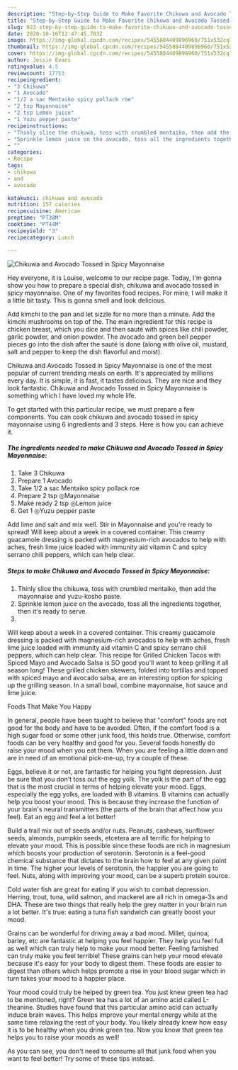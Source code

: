 ```yaml
---
description: "Step-by-Step Guide to Make Favorite Chikuwa and Avocado Tossed in Spicy Mayonnaise"
title: "Step-by-Step Guide to Make Favorite Chikuwa and Avocado Tossed in Spicy Mayonnaise"
slug: 923-step-by-step-guide-to-make-favorite-chikuwa-and-avocado-tossed-in-spicy-mayonnaise
date: 2020-10-16T12:47:45.703Z
image: https://img-global.cpcdn.com/recipes/5455884409896960/751x532cq70/chikuwa-and-avocado-tossed-in-spicy-mayonnaise-recipe-main-photo.jpg
thumbnail: https://img-global.cpcdn.com/recipes/5455884409896960/751x532cq70/chikuwa-and-avocado-tossed-in-spicy-mayonnaise-recipe-main-photo.jpg
cover: https://img-global.cpcdn.com/recipes/5455884409896960/751x532cq70/chikuwa-and-avocado-tossed-in-spicy-mayonnaise-recipe-main-photo.jpg
author: Jessie Evans
ratingvalue: 4.5
reviewcount: 17753
recipeingredient:
- "3 Chikuwa"
- "1 Avocado"
- "1/2 a sac Mentaiko spicy pollack roe"
- "2 tsp Mayonnaise"
- "2 tsp Lemon juice"
- "1 Yuzu pepper paste"
recipeinstructions:
- "Thinly slice the chikuwa, toss with crumbled mentaiko, then add the mayonnaise and yuzu-kosho paste."
- "Sprinkle lemon juice on the avocado, toss all the ingredients together, then it&#39;s ready to serve."
- ""
categories:
- Recipe
tags:
- chikuwa
- and
- avocado

katakunci: chikuwa and avocado 
nutrition: 157 calories
recipecuisine: American
preptime: "PT38M"
cooktime: "PT44M"
recipeyield: "3"
recipecategory: Lunch

---
```



![Chikuwa and Avocado Tossed in Spicy Mayonnaise](https://img-global.cpcdn.com/recipes/5455884409896960/751x532cq70/chikuwa-and-avocado-tossed-in-spicy-mayonnaise-recipe-main-photo.jpg)

Hey everyone, it is Louise, welcome to our recipe page. Today, I'm gonna show you how to prepare a special dish, chikuwa and avocado tossed in spicy mayonnaise. One of my favorites food recipes. For mine, I will make it a little bit tasty. This is gonna smell and look delicious.

Add kimchi to the pan and let sizzle for no more than a minute. Add the kimchi mushrooms on top of the. The main ingredient for this recipe is chicken breast, which you dice and then sauté with spices like chili powder, garlic powder, and onion powder. The avocado and green bell pepper pieces go into the dish after the sauté is done (along with olive oil, mustard, salt and pepper to keep the dish flavorful and moist).

Chikuwa and Avocado Tossed in Spicy Mayonnaise is one of the most popular of current trending meals on earth. It's appreciated by millions every day. It is simple, it is fast, it tastes delicious. They are nice and they look fantastic. Chikuwa and Avocado Tossed in Spicy Mayonnaise is something which I have loved my whole life.


To get started with this particular recipe, we must prepare a few components. You can cook chikuwa and avocado tossed in spicy mayonnaise using 6 ingredients and 3 steps. Here is how you can achieve it.

<!--inarticleads1-->

##### The ingredients needed to make Chikuwa and Avocado Tossed in Spicy Mayonnaise:

1. Take 3 Chikuwa
1. Prepare 1 Avocado
1. Take 1/2 a sac Mentaiko spicy pollack roe
1. Prepare 2 tsp ◎Mayonnaise
1. Make ready 2 tsp ◎Lemon juice
1. Get 1 ◎Yuzu pepper paste


Add lime and salt and mix well. Stir in Mayonnaise and you&#39;re ready to spread! Will keep about a week in a covered container. This creamy guacamole dressing is packed with magnesium-rich avocados to help with aches, fresh lime juice loaded with immunity aid vitamin C and spicy serrano chili peppers, which can help clear. 

<!--inarticleads2-->

##### Steps to make Chikuwa and Avocado Tossed in Spicy Mayonnaise:

1. Thinly slice the chikuwa, toss with crumbled mentaiko, then add the mayonnaise and yuzu-kosho paste.
1. Sprinkle lemon juice on the avocado, toss all the ingredients together, then it&#39;s ready to serve.
1. 


Will keep about a week in a covered container. This creamy guacamole dressing is packed with magnesium-rich avocados to help with aches, fresh lime juice loaded with immunity aid vitamin C and spicy serrano chili peppers, which can help clear. This recipe for Grilled Chicken Tacos with Spiced Mayo and Avocado Salsa is SO good you&#39;ll want to keep grilling it all season long! These grilled chicken skewers, folded into tortillas and topped with spiced mayo and avocado salsa, are an interesting option for spicing up the grilling season. In a small bowl, combine mayonnaise, hot sauce and lime juice. 

Foods That Make You Happy


In general, people have been taught to believe that "comfort" foods are not good for the body and have to be avoided. Often, if the comfort food is a high sugar food or some other junk food, this holds true. Otherwise, comfort foods can be very healthy and good for you. Several foods honestly do raise your mood when you eat them. When you are feeling a little down and are in need of an emotional pick-me-up, try a couple of these.

Eggs, believe it or not, are fantastic for helping you fight depression. Just be sure that you don't toss out the egg yolk. The yolk is the part of the egg that is the most crucial in terms of helping elevate your mood. Eggs, especially the egg yolks, are loaded with B vitamins. B vitamins can actually help you boost your mood. This is because they increase the function of your brain's neural transmitters (the parts of the brain that affect how you feel). Eat an egg and feel a lot better!

Build a trail mix out of seeds and/or nuts. Peanuts, cashews, sunflower seeds, almonds, pumpkin seeds, etcetera are all terrific for helping to elevate your mood. This is possible since these foods are rich in magnesium which boosts your production of serotonin. Serotonin is a feel-good chemical substance that dictates to the brain how to feel at any given point in time. The higher your levels of serotonin, the happier you are going to feel. Nuts, along with improving your mood, can be a superb protein source.

Cold water fish are great for eating if you wish to combat depression. Herring, trout, tuna, wild salmon, and mackerel are all rich in omega-3s and DHA. These are two things that really help the grey matter in your brain run a lot better. It's true: eating a tuna fish sandwich can greatly boost your mood. 

Grains can be wonderful for driving away a bad mood. Millet, quinoa, barley, etc are fantastic at helping you feel happier. They help you feel full as well which can truly help to make your mood better. Feeling famished can truly make you feel terrible! These grains can help your mood elevate because it's easy for your body to digest them. These foods are easier to digest than others which helps promote a rise in your blood sugar which in turn takes your mood to a happier place.

Your mood could truly be helped by green tea. You just knew green tea had to be mentioned, right? Green tea has a lot of an amino acid called L-theanine. Studies have found that this particular amino acid can actually induce brain waves. This helps improve your mental energy while at the same time relaxing the rest of your body. You likely already knew how easy it is to be healthy when you drink green tea. Now you know that green tea helps you to raise your moods as well!

As you can see, you don't need to consume all that junk food when you want to feel better! Try  some  of  these  tips  instead.

